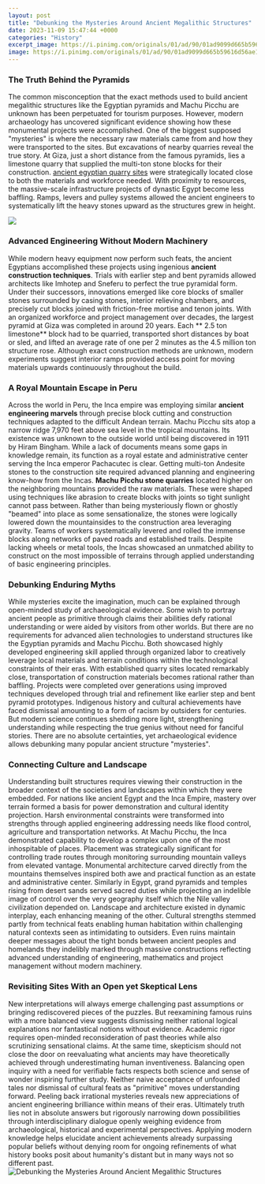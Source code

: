 ```yaml
---
layout: post
title: "Debunking the Mysteries Around Ancient Megalithic Structures"
date: 2023-11-09 15:47:44 +0000
categories: "History"
excerpt_image: https://i.pinimg.com/originals/01/ad/90/01ad9099d665b59616d56ae132107616.jpg
image: https://i.pinimg.com/originals/01/ad/90/01ad9099d665b59616d56ae132107616.jpg
---
```


### The Truth Behind the Pyramids
The common misconception that the exact methods used to build ancient megalithic structures like the Egyptian pyramids and Machu Picchu are unknown has been perpetuated for tourism purposes. However, modern archaeology has uncovered significant evidence showing how these monumental projects were accomplished. One of the biggest supposed "mysteries" is where the necessary raw materials came from and how they were transported to the sites. But excavations of nearby quarries reveal the true story. 
At Giza, just a short distance from the famous pyramids, lies a limestone quarry that supplied the multi-ton stone blocks for their construction. [ancient egyptian quarry sites](https://store.fi.io.vn/collection/alber) were strategically located close to both the materials and workforce needed. With proximity to resources, the massive-scale infrastructure projects of dynastic Egypt become less baffling. Ramps, levers and pulley systems allowed the ancient engineers to systematically lift the heavy stones upward as the structures grew in height.

![](https://i.pinimg.com/originals/81/1a/fe/811afeac71aa50d1e8c460f82404e737.jpg)
### Advanced Engineering Without Modern Machinery
While modern heavy equipment now perform such feats, the ancient Egyptians accomplished these projects using ingenious **ancient construction techniques**. Trials with earlier step and bent pyramids allowed architects like Imhotep and Sneferu to perfect the true pyramidal form. Under their successors, innovations emerged like core blocks of smaller stones surrounded by casing stones, interior relieving chambers, and precisely cut blocks joined with friction-free mortise and tenon joints. 
With an organized workforce and project management over decades, the largest pyramid at Giza was completed in around 20 years. Each ** 2.5 ton limestone** block had to be quarried, transported short distances by boat or sled, and lifted an average rate of one per 2 minutes as the 4.5 million ton structure rose. Although exact construction methods are unknown, modern experiments suggest interior ramps provided access point for moving materials upwards continuously throughout the build.
### A Royal Mountain Escape in Peru
Across the world in Peru, the Inca empire was employing similar **ancient engineering marvels** through precise block cutting and construction techniques adapted to the difficult Andean terrain. Machu Picchu sits atop a narrow ridge 7,970 feet above sea level in the tropical mountains. Its existence was unknown to the outside world until being discovered in 1911 by Hiram Bingham.
While a lack of documents means some gaps in knowledge remain, its function as a royal estate and administrative center serving the Inca emperor Pachacutec is clear. Getting multi-ton Andesite stones to the construction site required advanced planning and engineering know-how from the Incas. **Machu Picchu stone quarries** located higher on the neighboring mountains provided the raw materials. These were shaped using techniques like abrasion to create blocks with joints so tight sunlight cannot pass between. 
Rather than being mysteriously flown or ghostly "beamed" into place as some sensationalize, the stones were logically lowered down the mountainsides to the construction area leveraging gravity. Teams of workers systematically levered and rolled the immense blocks along networks of paved roads and established trails. Despite lacking wheels or metal tools, the Incas showcased an unmatched ability to construct on the most impossible of terrains through applied understanding of basic engineering principles.
### Debunking Enduring Myths
While mysteries excite the imagination, much can be explained through open-minded study of archaeological evidence. Some wish to portray ancient people as primitive through claims their abilities defy rational understanding or were aided by visitors from other worlds. But there are no requirements for advanced alien technologies to understand structures like the Egyptian pyramids and Machu Picchu. Both showcased highly developed engineering skill applied through organized labor to creatively leverage local materials and terrain conditions within the technological constraints of their eras.
With established quarry sites located remarkably close, transportation of construction materials becomes rational rather than baffling. Projects were completed over generations using improved techniques developed through trial and refinement like earlier step and bent pyramid prototypes. Indigenous history and cultural achievements have faced dismissal amounting to a form of racism by outsiders for centuries. But modern science continues shedding more light, strengthening understanding while respecting the true genius without need for fanciful stories. There are no absolute certainties, yet archaeological evidence allows debunking many popular ancient structure "mysteries".
### Connecting Culture and Landscape  
Understanding built structures requires viewing their construction in the broader context of the societies and landscapes within which they were embedded. For nations like ancient Egypt and the Inca Empire, mastery over terrain formed a basis for power demonstration and cultural identity projection. Harsh environmental constraints were transformed into strengths through applied engineering addressing needs like flood control, agriculture and transportation networks.
At Machu Picchu, the Inca demonstrated capability to develop a complex upon one of the most inhospitable of places. Placement was strategically significant for controlling trade routes through monitoring surrounding mountain valleys from elevated vantage. Monumental architecture carved directly from the mountains themselves inspired both awe and practical function as an estate and administrative center. Similarly in Egypt, grand pyramids and temples rising from desert sands served sacred duties while projecting an indelible image of control over the very geography itself which the Nile valley civilization depended on. 
Landscape and architecture existed in dynamic interplay, each enhancing meaning of the other. Cultural strengths stemmed partly from technical feats enabling human habitation within challenging natural contexts seen as intimidating to outsiders. Even ruins maintain deeper messages about the tight bonds between ancient peoples and homelands they indelibly marked through massive constructions reflecting advanced understanding of engineering, mathematics and project management without modern machinery.
### Revisiting Sites With an Open yet Skeptical Lens
New interpretations will always emerge challenging past assumptions or bringing rediscovered pieces of the puzzles. But reexamining famous ruins with a more balanced view suggests dismissing neither rational logical explanations nor fantastical notions without evidence. Academic rigor requires open-minded reconsideration of past theories while also scrutinizing sensational claims. At the same time, skepticism should not close the door on reevaluating what ancients may have theoretically achieved through underestimating human inventiveness. 
Balancing open inquiry with a need for verifiable facts respects both science and sense of wonder inspiring further study. Neither naive acceptance of unfounded tales nor dismissal of cultural feats as "primitive" moves understanding forward. Peeling back irrational mysteries reveals new appreciations of ancient engineering brilliance within means of their eras. Ultimately truth lies not in absolute answers but rigorously narrowing down possibilities through interdisciplinary dialogue openly weighing evidence from archaeological, historical and experimental perspectives. Applying modern knowledge helps elucidate ancient achievements already surpassing popular beliefs without denying room for ongoing refinements of what history books posit about humanity's distant but in many ways not so different past.
![Debunking the Mysteries Around Ancient Megalithic Structures](https://i.pinimg.com/originals/01/ad/90/01ad9099d665b59616d56ae132107616.jpg)